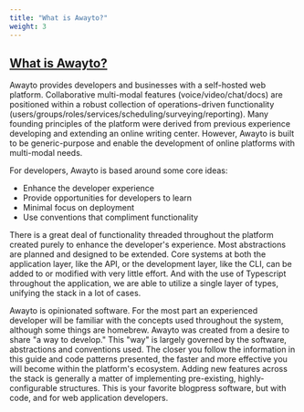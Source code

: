 ```yaml
---
title: "What is Awayto?"
weight: 3
---
```


## [What is Awayto?](#what-is-awayto)

Awayto provides developers and businesses with a self-hosted web platform. Collaborative multi-modal features (voice/video/chat/docs) are positioned within a robust collection of operations-driven functionality (users/groups/roles/services/scheduling/surveying/reporting). Many founding principles of the platform were derived from previous experience developing and extending an online writing center. However, Awayto is built to be generic-purpose and enable the development of online platforms with multi-modal needs.

For developers, Awayto is based around some core ideas:

- Enhance the developer experience
- Provide opportunities for developers to learn
- Minimal focus on deployment
- Use conventions that compliment functionality

There is a great deal of functionality threaded throughout the platform created purely to enhance the developer's experience. Most abstractions are planned and designed to be extended. Core systems at both the application layer, like the API, or the development layer, like the CLI, can be added to or modified with very little effort. And with the use of Typescript throughout the application, we are able to utilize a single layer of types, unifying the stack in a lot of cases.

Awayto is opinionated software. For the most part an experienced developer will be familiar with the concepts used throughout the system, although some things are homebrew. Awayto was created from a desire to share "a way to develop." This "way" is largely governed by the software, abstractions and conventions used. The closer you follow the information in this guide and code patterns presented, the faster and more effective you will become within the platform's ecosystem. Adding new features across the stack is generally a matter of implementing pre-existing, highly-configurable structures. This is your favorite blogpress software, but with code, and for web application developers.